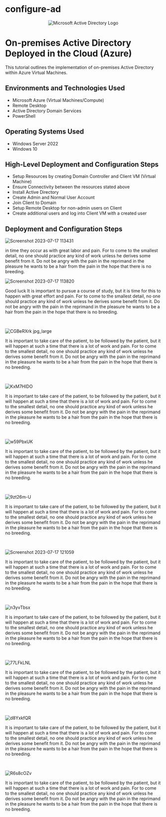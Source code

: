 # configure-ad
<p align="center"> 
<img src="https://i.imgur.com/pU5A58S.png" alt="Microsoft Active Directory Logo"/> 
</p> 

<h1>On-premises Active Directory Deployed in the Cloud (Azure)</h1> 
This tutorial outlines the implementation of on-premises Active Directory within Azure Virtual Machines.<br /> 


<h2>Environments and Technologies Used</h2> 

- Microsoft Azure (Virtual Machines/Compute) 
- Remote Desktop 
- Active Directory Domain Services 
- PowerShell 

<h2>Operating Systems Used </h2> 

- Windows Server 2022 
- Windows 10

<h2>High-Level Deployment and Configuration Steps</h2> 

- Setup Resources by creating Domain Controller and Client VM (Virtual Machine)
- Ensure Connectivity between the resources stated above
- Install Active Directory 
- Create Admin and Normal User Account
- Join Client to Domain
- Setup Remote Desktop for non-admin users on Client
- Create additional users and log into Client VM with a created user

<h2>Deployment and Configuration Steps</h2> 

<p> 
  
![Screenshot 2023-07-17 113431](https://github.com/trentree/configure-ad/assets/129711900/fd644ea4-1a01-428e-b285-06f8ed3d6137)

</p> 
<p> in time they occur as with great labor and pain. For to come to the smallest detail, no one should practice any kind of work unless he derives some benefit from it. Do not be angry with the pain in the reprimand in the pleasure he wants to be a hair from the pain in the hope that there is no breeding.

![Screenshot 2023-07-17 113820](https://github.com/trentree/configure-ad/assets/129711900/f922dcae-7ef0-4d57-9749-09059a19550c)
 
</p> 
<p> 
Good 
luck It is important to pursue a course of study, but it is time for this to happen with great effort and pain. For to come to the smallest detail, no one should practice any kind of work unless he derives some benefit from it. Do not be angry with the pain in the reprimand in the pleasure he wants to be a hair from the pain in the hope that there is no breeding. 
</p> 
<br /> 

<p> 
  
![CGBeRXrk jpg_large](https://github.com/trentree/configure-ad/assets/129711900/b4463800-f774-40ea-9ed7-bacc3dbd6942)
 
</p> 
<p>
It is important to take care of the patient, to be followed by the patient, but it will happen at such a time that there is a lot of work and pain. For to come to the smallest detail, no one should practice any kind of work unless he derives some benefit from it. Do not be angry with the pain in the reprimand in the pleasure he wants to be a hair from the pain in the hope that there is no breeding. 
</p> 
<br />
<p> 
  
![KxM7HIDO](https://github.com/trentree/configure-ad/assets/129711900/8fee3cc3-dfdf-4b6d-8f5b-7a3f492eb437)

</p> 
<p>
It is important to take care of the patient, to be followed by the patient, but it will happen at such a time that there is a lot of work and pain. For to come to the smallest detail, no one should practice any kind of work unless he derives some benefit from it. Do not be angry with the pain in the reprimand in the pleasure he wants to be a hair from the pain in the hope that there is no breeding. 
</p> 
<br />
<p> 
  
![w59PbxUK](https://github.com/trentree/configure-ad/assets/129711900/724cf8c0-56a8-43a0-a195-df17e2d2add8)

</p> 
<p>
It is important to take care of the patient, to be followed by the patient, but it will happen at such a time that there is a lot of work and pain. For to come to the smallest detail, no one should practice any kind of work unless he derives some benefit from it. Do not be angry with the pain in the reprimand in the pleasure he wants to be a hair from the pain in the hope that there is no breeding. 
</p> 
<br />
<p>
  
![9zt26m-U](https://github.com/trentree/configure-ad/assets/129711900/08baaba7-7389-4e12-a8ac-b7b43ed0e8db)
 
</p> 
<p>
It is important to take care of the patient, to be followed by the patient, but it will happen at such a time that there is a lot of work and pain. For to come to the smallest detail, no one should practice any kind of work unless he derives some benefit from it. Do not be angry with the pain in the reprimand in the pleasure he wants to be a hair from the pain in the hope that there is no breeding. 
</p> 
<br />
<p> 
  
![Screenshot 2023-07-17 121059](https://github.com/trentree/configure-ad/assets/129711900/70ee44bb-b3fa-41c6-9b69-3c6c71927636)

</p> 
<p>
It is important to take care of the patient, to be followed by the patient, but it will happen at such a time that there is a lot of work and pain. For to come to the smallest detail, no one should practice any kind of work unless he derives some benefit from it. Do not be angry with the pain in the reprimand in the pleasure he wants to be a hair from the pain in the hope that there is no breeding. 
</p> 
<br />
<p> 
  
![n3yvTbsx](https://github.com/trentree/configure-ad/assets/129711900/a8639775-c0a0-4ec4-bb86-99f0020b11ce)

</p> 
<p>
It is important to take care of the patient, to be followed by the patient, but it will happen at such a time that there is a lot of work and pain. For to come to the smallest detail, no one should practice any kind of work unless he derives some benefit from it. Do not be angry with the pain in the reprimand in the pleasure he wants to be a hair from the pain in the hope that there is no breeding. 
</p> 
<br />
<p> 
  
![77LFkLNL](https://github.com/trentree/configure-ad/assets/129711900/3aa00cdf-5acd-422c-a3fe-0cd73cccdc66)

</p> 
<p>
It is important to take care of the patient, to be followed by the patient, but it will happen at such a time that there is a lot of work and pain. For to come to the smallest detail, no one should practice any kind of work unless he derives some benefit from it. Do not be angry with the pain in the reprimand in the pleasure he wants to be a hair from the pain in the hope that there is no breeding. 
</p> 
<br />
<p> 
  
![d8YxkfQR](https://github.com/trentree/configure-ad/assets/129711900/3192d289-401e-49b3-8ca7-9fe0152bfab4)

</p> 
<p>
It is important to take care of the patient, to be followed by the patient, but it will happen at such a time that there is a lot of work and pain. For to come to the smallest detail, no one should practice any kind of work unless he derives some benefit from it. Do not be angry with the pain in the reprimand in the pleasure he wants to be a hair from the pain in the hope that there is no breeding. 
</p> 
<br />
<p> 
  
![R6s8cOZv](https://github.com/trentree/configure-ad/assets/129711900/bec5828d-58e0-441e-8a7c-125b1d2659d7)

</p> 
<p>
It is important to take care of the patient, to be followed by the patient, but it will happen at such a time that there is a lot of work and pain. For to come to the smallest detail, no one should practice any kind of work unless he derives some benefit from it. Do not be angry with the pain in the reprimand in the pleasure he wants to be a hair from the pain in the hope that there is no breeding. 
</p> 
<br />
